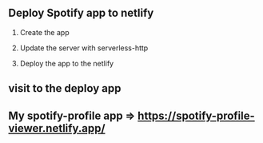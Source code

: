 ## Deploy Spotify app to netlify

1. Create the app

2. Update the server with serverless-http

3. Deploy the app to the netlify

## visit to the deploy app

## My spotify-profile app =>  https://spotify-profile-viewer.netlify.app/
